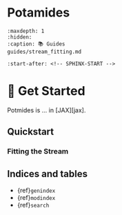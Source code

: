 # Potamides

```{toctree}
:maxdepth: 1
:hidden:
:caption: 📚 Guides
guides/stream_fitting.md
```


```{include} ../README.md
:start-after: <!-- SPHINX-START -->
```
# 🚀 Get Started
Potmides is ... in [JAX][jax].

## Quickstart

### Fitting the Stream


## Indices and tables

- {ref}`genindex`
- {ref}`modindex`
- {ref}`search`
